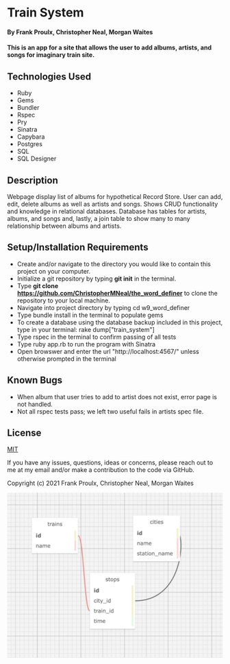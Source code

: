 # Train System

#### By Frank Proulx, Christopher Neal, Morgan Waites
 
#### This is an app for a site that allows the user to add albums, artists, and songs for imaginary train site.

## Technologies Used

* Ruby
* Gems
* Bundler
* Rspec
* Pry
* Sinatra
* Capybara
* Postgres
* SQL
* SQL Designer

## Description

  Webpage display list of albums for hypothetical Record Store. User can add, edit, delete albums as well as artists and songs. Shows CRUD functionality and knowledge in relational databases. Database has tables for artists, albums, and songs and, lastly, a join table to show many to many relationship between albums and artists.

## Setup/Installation Requirements

* Create and/or navigate to the directory you would like to contain this project on your computer.
* Initialize a git repository by typing **git init** in the terminal.
* Type **git clone https://github.com/ChristopherMNeal/the_word_definer** to clone the repository to your local machine.
* Navigate into project directory by typing cd w9_word_definer  
* Type bundle install in the terminal to populate gems
* To create a database using the database backup included in this project, type in your terminal: 
      rake dump\["train_system"\]
      <!-- createdb [DATABASE NAME] 
      psql [DATABASE_NAME] < database_backup.sql
      createdb -T [DATABASE_NAME] [TEST_DATABASE_NAME] -->
* Type rspec in the terminal to confirm passing of all tests  
* Type ruby app.rb to run the program with Sinatra
* Open browswer and enter the url "http://localhost:4567/" unless otherwise prompted in the terminal

## Known Bugs

* When album that user tries to add to artist does not exist, error page is not handled.
* Not all rspec tests pass; we left two useful fails in artists spec file.

## License

[MIT](https://opensource.org/licenses/MIT)

If you have any issues, questions, ideas or concerns, please reach out to me at my email and/or make a contribution to the code via GitHub.  

Copyright (c) 2021 Frank Proulx, Christopher Neal, Morgan Waites

![image_of_database_schema](./public/train_system_schema.png)
